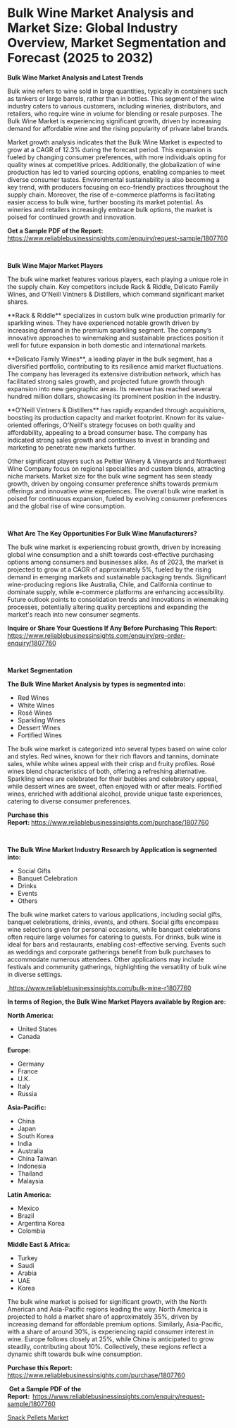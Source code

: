 <p><h1>Bulk Wine Market Analysis and Market Size: Global Industry Overview, Market Segmentation and Forecast (2025 to 2032)</h1></p><p><strong>Bulk Wine Market Analysis and Latest Trends</strong></p>
<p><p>Bulk wine refers to wine sold in large quantities, typically in containers such as tankers or large barrels, rather than in bottles. This segment of the wine industry caters to various customers, including wineries, distributors, and retailers, who require wine in volume for blending or resale purposes. The Bulk Wine Market is experiencing significant growth, driven by increasing demand for affordable wine and the rising popularity of private label brands. </p><p>Market growth analysis indicates that the Bulk Wine Market is expected to grow at a CAGR of 12.3% during the forecast period. This expansion is fueled by changing consumer preferences, with more individuals opting for quality wines at competitive prices. Additionally, the globalization of wine production has led to varied sourcing options, enabling companies to meet diverse consumer tastes. Environmental sustainability is also becoming a key trend, with producers focusing on eco-friendly practices throughout the supply chain. Moreover, the rise of e-commerce platforms is facilitating easier access to bulk wine, further boosting its market potential. As wineries and retailers increasingly embrace bulk options, the market is poised for continued growth and innovation.</p></p>
<p><strong>Get a Sample PDF of the Report:&nbsp;</strong> <a href="https://www.reliablebusinessinsights.com/enquiry/request-sample/1807760?utm_campaign=2268&utm_medium=2&utm_source=Github&utm_content=ia&utm_term=07042025&utm_id=bulk-wine">https://www.reliablebusinessinsights.com/enquiry/request-sample/1807760</a></p>
<p>&nbsp;</p>
<p><strong>Bulk Wine Major Market Players</strong></p>
<p><p>The bulk wine market features various players, each playing a unique role in the supply chain. Key competitors include Rack & Riddle, Delicato Family Wines, and O'Neill Vintners & Distillers, which command significant market shares.</p><p>**Rack & Riddle** specializes in custom bulk wine production primarily for sparkling wines. They have experienced notable growth driven by increasing demand in the premium sparkling segment. The company’s innovative approaches to winemaking and sustainable practices position it well for future expansion in both domestic and international markets.</p><p>**Delicato Family Wines**, a leading player in the bulk segment, has a diversified portfolio, contributing to its resilience amid market fluctuations. The company has leveraged its extensive distribution network, which has facilitated strong sales growth, and projected future growth through expansion into new geographic areas. Its revenue has reached several hundred million dollars, showcasing its prominent position in the industry.</p><p>**O'Neill Vintners & Distillers** has rapidly expanded through acquisitions, boosting its production capacity and market footprint. Known for its value-oriented offerings, O'Neill's strategy focuses on both quality and affordability, appealing to a broad consumer base. The company has indicated strong sales growth and continues to invest in branding and marketing to penetrate new markets further.</p><p>Other significant players such as Peltier Winery & Vineyards and Northwest Wine Company focus on regional specialties and custom blends, attracting niche markets. Market size for the bulk wine segment has seen steady growth, driven by ongoing consumer preference shifts towards premium offerings and innovative wine experiences. The overall bulk wine market is poised for continuous expansion, fueled by evolving consumer preferences and the global rise of wine consumption.</p></p>
<p>&nbsp;</p>
<p><strong>What Are The Key Opportunities For Bulk Wine Manufacturers?</strong></p>
<p><p>The bulk wine market is experiencing robust growth, driven by increasing global wine consumption and a shift towards cost-effective purchasing options among consumers and businesses alike. As of 2023, the market is projected to grow at a CAGR of approximately 5%, fueled by the rising demand in emerging markets and sustainable packaging trends. Significant wine-producing regions like Australia, Chile, and California continue to dominate supply, while e-commerce platforms are enhancing accessibility. Future outlook points to consolidation trends and innovations in winemaking processes, potentially altering quality perceptions and expanding the market's reach into new consumer segments.</p></p>
<p><strong>Inquire or Share Your Questions If Any Before Purchasing This Report:</strong> <a href="https://www.reliablebusinessinsights.com/enquiry/pre-order-enquiry/1807760?utm_campaign=2268&utm_medium=2&utm_source=Github&utm_content=ia&utm_term=07042025&utm_id=bulk-wine">https://www.reliablebusinessinsights.com/enquiry/pre-order-enquiry/1807760</a></p>
<p>&nbsp;</p>
<p><strong>Market Segmentation</strong></p>
<p><strong>The Bulk Wine Market Analysis by types is segmented into:</strong></p>
<p><ul><li>Red Wines</li><li>White Wines</li><li>Rosé Wines</li><li>Sparkling Wines</li><li>Dessert Wines</li><li>Fortified Wines</li></ul></p>
<p><p>The bulk wine market is categorized into several types based on wine color and styles. Red wines, known for their rich flavors and tannins, dominate sales, while white wines appeal with their crisp and fruity profiles. Rosé wines blend characteristics of both, offering a refreshing alternative. Sparkling wines are celebrated for their bubbles and celebratory appeal, while dessert wines are sweet, often enjoyed with or after meals. Fortified wines, enriched with additional alcohol, provide unique taste experiences, catering to diverse consumer preferences.</p></p>
<p><strong>Purchase this Report:&nbsp;</strong><a href="https://www.reliablebusinessinsights.com/purchase/1807760?utm_campaign=2268&utm_medium=2&utm_source=Github&utm_content=ia&utm_term=07042025&utm_id=bulk-wine">https://www.reliablebusinessinsights.com/purchase/1807760</a></p>
<p>&nbsp;</p>
<p><strong>The Bulk Wine Market Industry Research by Application is segmented into:</strong></p>
<p><ul><li>Social Gifts</li><li>Banquet Celebration</li><li>Drinks</li><li>Events</li><li>Others</li></ul></p>
<p><p>The bulk wine market caters to various applications, including social gifts, banquet celebrations, drinks, events, and others. Social gifts encompass wine selections given for personal occasions, while banquet celebrations often require large volumes for catering to guests. For drinks, bulk wine is ideal for bars and restaurants, enabling cost-effective serving. Events such as weddings and corporate gatherings benefit from bulk purchases to accommodate numerous attendees. Other applications may include festivals and community gatherings, highlighting the versatility of bulk wine in diverse settings.</p></p>
<p><a href="https://www.reliablebusinessinsights.com/bulk-wine-r1807760?utm_campaign=2268&utm_medium=2&utm_source=Github&utm_content=ia&utm_term=07042025&utm_id=bulk-wine">&nbsp;https://www.reliablebusinessinsights.com/bulk-wine-r1807760</a></p>
<p><strong>In terms of Region, the Bulk Wine Market Players available by Region are:</strong></p>
<p>
    <p> <strong> North America: </strong>
        <ul>
            <li>United States</li>
            <li>Canada</li>
        </ul>
        </p> 
    <p> <strong> Europe: </strong>
        <ul>
            <li>Germany</li>
            <li>France</li>
            <li>U.K.</li>
            <li>Italy</li>
            <li>Russia</li>
        </ul>
        </p> 
    <p> <strong> Asia-Pacific: </strong>
        <ul>
            <li>China</li>
            <li>Japan</li>
            <li>South Korea</li>
            <li>India</li>
            <li>Australia</li>
            <li>China Taiwan</li>
            <li>Indonesia</li>
            <li>Thailand</li>
            <li>Malaysia</li>
        </ul>
        </p> 
    <p> <strong> Latin America: </strong>
        <ul>
            <li>Mexico</li>
            <li>Brazil</li>
            <li>Argentina Korea</li>
            <li>Colombia</li>
        </ul>
        </p> 
    <p> <strong> Middle East & Africa: </strong>
        <ul>
            <li>Turkey</li>
            <li>Saudi</li>
            <li>Arabia</li>
            <li>UAE</li>
            <li>Korea</li>
        </ul>
    </p>
    </p>
<p><p>The bulk wine market is poised for significant growth, with the North American and Asia-Pacific regions leading the way. North America is projected to hold a market share of approximately 35%, driven by increasing demand for affordable premium options. Similarly, Asia-Pacific, with a share of around 30%, is experiencing rapid consumer interest in wine. Europe follows closely at 25%, while China is anticipated to grow steadily, contributing about 10%. Collectively, these regions reflect a dynamic shift towards bulk wine consumption.</p></p>
<p><strong>Purchase this Report: </strong><a href="https://www.reliablebusinessinsights.com/purchase/1807760?utm_campaign=2268&utm_medium=2&utm_source=Github&utm_content=ia&utm_term=07042025&utm_id=bulk-wine">https://www.reliablebusinessinsights.com/purchase/1807760</a></p>
<p>&nbsp;<strong>Get a Sample PDF of the Report:&nbsp;&nbsp;</strong><a href="https://www.reliablebusinessinsights.com/enquiry/request-sample/1807760?utm_campaign=2268&utm_medium=2&utm_source=Github&utm_content=ia&utm_term=07042025&utm_id=bulk-wine">https://www.reliablebusinessinsights.com/enquiry/request-sample/1807760</a></p>
<p><strong></strong></p>
<p><p><a href="https://github.com/LilianFaulkner65/Market-Research-Report-List-2/blob/main/snack-pellets-market.md?utm_campaign=2268&utm_medium=2&utm_source=Github&utm_content=ia&utm_term=07042025&utm_id=bulk-wine">Snack Pellets Market</a></p></p>